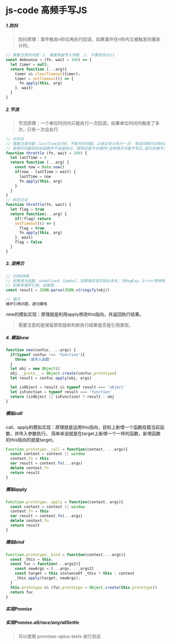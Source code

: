 # js-code  高频手写JS
##### 1.防抖

> 防抖原理：事件触发n秒后再执行回调，如果事件在n秒内又被触发则重新计时。

```javascript
// 需要注意的问题：1. 需要保留传入参数  2. 不要丢失this
const debounce = (fn, wait = 100) => {
  let timer = null;
  return function (...arg){
    timer && clearTimeout(timer);
    timer = setTimeout(() => {
      fn.apply(this, arg)
    }, wait)
  }
} 
```
##### 2.节流

> 节流原理：一个单位时间内只能执行一次回调，如果单位时间内触发了多次，只有一次会执行

```js
// 计时法
// 需要注意问题：lastTime应为0，不能为时间戳，以保证至少执行一次: 假设间隔为1000毫秒，如果在900毫秒中被多次触发后停止，
// 使用时间戳则目标函数并不会被执行，很明显是不合理的(这种情况可能不常见,因为创建节流到触发的过程一般会远大于间隔)。
function throttle (fn, wait = 100) {
  let lastTime = 0
  return function (...arg) {
    const now = Date.now()
    if(now - lastTime > wait) {
      lastTime = now
      fn.apply(this, arg)
    }
  }
}
// 标志位法
function throttle(fn, wait) {
  let flag = true
  return function(...arg) {
    if(!flag) return
    setTimeout(() => {
      flag = true
      fn.apply(this, arg)
    }, wait)
    flag = false
  }
}
```

##### 3. 深拷贝

```javascript
// JSON转换 
// 如果值为函数、undefined、Symbol，则转换后该字段会丢失；为RegExp、Error等特殊类型会变成空对象
// 如果有循环引用，会报错
const result = JSON.parse(JSON.stringify(obj))

// 递归
循环引用问题，递归爆栈
```

new的模拟实现：原理就是利用apply修改this指向，并返回执行结果。
> 需要注意的是保留原型链和判断执行结果是否是引用类型。
##### 4. 模拟new
```javascript
function new(confuc, ...args) {
  if(typeof confuc !== 'function'){
    throw '请传入函数'
  }
  let obj = new Object()
  obj.__proto__ = Object.create(confuc.prototype)
  let result = confuc.apply(obj, args)

  let isObject = result && typeof result === 'object'
  let isFunction = typeof result === 'function'
  return (isObject || isFunction) ? result : obj
}
```

##### 模拟call
call、apply的模拟实现：原理就是运用this指向，目标上新增一个函数挂载当前函数，并传入参数执行。
简单来说就是在target上新增一个一样的函数，新增函数的this指向的就是target。
```javascript
Function.prototype._call = function(context, ...args){
  const context = context || window
  context.fn = this
  var result = context.fn(...args)
  delete context.fn
  return result
}

```
##### 模拟apply
```javascript
Function.prototype._apply = function(context, args){
  const context = context || window
  context.fn = this
  var result = context.fn(...args)
  delete context.fn
  return result
}
```

##### 模拟bind
```javascript
Function.prototype._bind = function(context,...args){
  const _this = this;
  const fuc = function(...args2){
    const newArgs = [...args, ...args2]
    const target = this instanceOf _this ? this : context
    _this.apply(target, newArgs);
  }
  this.prototype && (fuc.prototype = Object.create(this.prototype))
  return fuc
}
```

##### 实现Promise

##### 实现Promise.all/race/any/allSettle
> 可以使用 promises-aplus-tests 进行测试